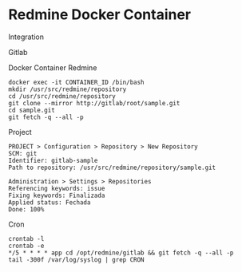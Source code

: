 # Redmine Docker Container

Integration

Gitlab

Docker Container Redmine
```
docker exec -it CONTAINER_ID /bin/bash
mkdir /usr/src/redmine/repository
cd /usr/src/redmine/repository
git clone --mirror http://gitlab/root/sample.git
cd sample.git
git fetch -q --all -p
```

Project
```
PROJECT > Configuration > Repository > New Repository
SCM: git
Identifier: gitlab-sample
Path to repository: /usr/src/redmine/repository/sample.git
```
```
Administration > Settings > Repositories
Referencing keywords: issue
Fixing keywords: Finalizada
Applied status: Fechada
Done: 100%
```
Cron

```
crontab -l
crontab -e
*/5 * * * * app cd /opt/redmine/gitlab && git fetch -q --all -p
tail -300f /var/log/syslog | grep CRON
```
